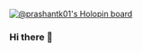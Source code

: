 [![@prashantk01's Holopin board](https://holopin.me/prashantk01)](https://holopin.io/@prashantk01)
### Hi there 👋

<!--
**prashantk01/prashantk01** is a ✨ _special_ ✨ repository because its `README.md` (this file) appears on your GitHub profile.

Here are some ideas to get you started:

- 🔭 I’m currently working on ...
- 🌱 I’m currently learning ...
- 👯 I’m looking to collaborate on ...
- 🤔 I’m looking for help with ...
- 💬 Ask me about ...
- 📫 How to reach me: ...
- 😄 Pronouns: ...
- ⚡ Fun fact: ...
-->
